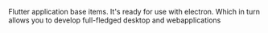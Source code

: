 
Flutter application base items. It's ready for use with electron. Which in turn allows you to develop full-fledged desktop and webapplications

#

